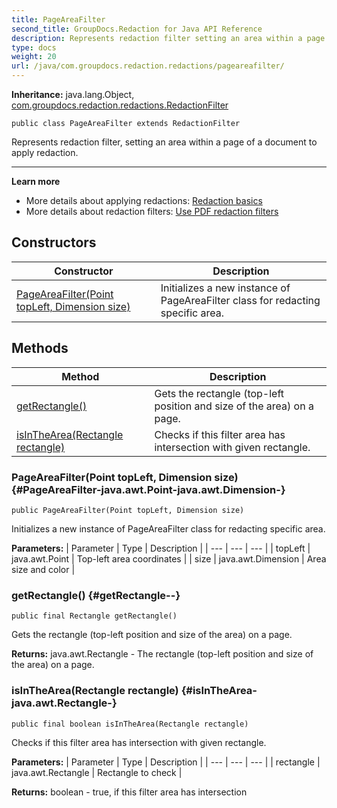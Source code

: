```yaml
---
title: PageAreaFilter
second_title: GroupDocs.Redaction for Java API Reference
description: Represents redaction filter setting an area within a page of a document to apply redaction.
type: docs
weight: 20
url: /java/com.groupdocs.redaction.redactions/pageareafilter/
---
```

**Inheritance:**
java.lang.Object, [com.groupdocs.redaction.redactions.RedactionFilter](../../com.groupdocs.redaction.redactions/redactionfilter)
```
public class PageAreaFilter extends RedactionFilter
```

Represents redaction filter, setting an area within a page of a document to apply redaction.

--------------------

**Learn more**

 *  More details about applying redactions: [Redaction basics][]
 *  More details about redaction filters: [Use PDF redaction filters][]


[Redaction basics]: https://docs.groupdocs.com/redaction/java/redaction-basics/
[Use PDF redaction filters]: https://docs.groupdocs.com/redaction/java/use-pdf-redaction-filters/
## Constructors

| Constructor | Description |
| --- | --- |
| [PageAreaFilter(Point topLeft, Dimension size)](#PageAreaFilter-java.awt.Point-java.awt.Dimension-) | Initializes a new instance of PageAreaFilter class for redacting specific area. |
## Methods

| Method | Description |
| --- | --- |
| [getRectangle()](#getRectangle--) | Gets the rectangle (top-left position and size of the area) on a page. |
| [isInTheArea(Rectangle rectangle)](#isInTheArea-java.awt.Rectangle-) | Checks if this filter area has intersection with given rectangle. |
### PageAreaFilter(Point topLeft, Dimension size) {#PageAreaFilter-java.awt.Point-java.awt.Dimension-}
```
public PageAreaFilter(Point topLeft, Dimension size)
```


Initializes a new instance of PageAreaFilter class for redacting specific area.

**Parameters:**
| Parameter | Type | Description |
| --- | --- | --- |
| topLeft | java.awt.Point | Top-left area coordinates |
| size | java.awt.Dimension | Area size and color |

### getRectangle() {#getRectangle--}
```
public final Rectangle getRectangle()
```


Gets the rectangle (top-left position and size of the area) on a page.

**Returns:**
java.awt.Rectangle - The rectangle (top-left position and size of the area) on a page.
### isInTheArea(Rectangle rectangle) {#isInTheArea-java.awt.Rectangle-}
```
public final boolean isInTheArea(Rectangle rectangle)
```


Checks if this filter area has intersection with given rectangle.

**Parameters:**
| Parameter | Type | Description |
| --- | --- | --- |
| rectangle | java.awt.Rectangle | Rectangle to check |

**Returns:**
boolean - true, if this filter area has intersection
